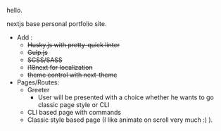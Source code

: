 hello.

nextjs base personal portfolio site.

- Add :
  - ~~Husky.js with pretty-quick linter~~
  - ~~Gulp.js~~
  - ~~SCSS/SASS~~
  - ~~i18next for localization~~
  - ~~theme control with next-theme~~
- Pages/Routes:
  - Greeter
    - User will be presented with a choice whether he wants to go classic page style or CLI
  - CLI based page with commands
  - Classic style based page (I like animate on scroll very much :) ).
